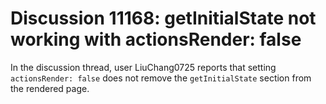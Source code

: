 # Discussion 11168: getInitialState not working with actionsRender: false

In the discussion thread, user LiuChang0725 reports that setting `actionsRender: false` does not remove the `getInitialState` section from the rendered page.
